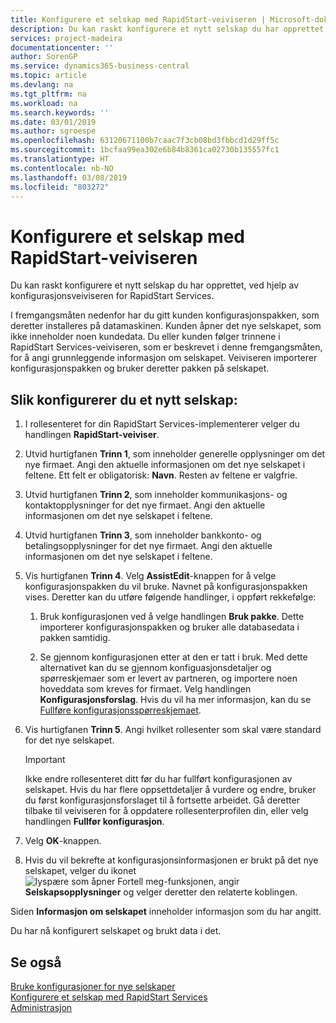 ```yaml
---
title: Konfigurere et selskap med RapidStart-veiviseren | Microsoft-dokumentasjon
description: Du kan raskt konfigurere et nytt selskap du har opprettet, ved hjelp av konfigurasjonsveiviseren for RapidStart Services.
services: project-madeira
documentationcenter: ''
author: SorenGP
ms.service: dynamics365-business-central
ms.topic: article
ms.devlang: na
ms.tgt_pltfrm: na
ms.workload: na
ms.search.keywords: ''
ms.date: 03/01/2019
ms.author: sgroespe
ms.openlocfilehash: 63120671100b7caac7f3cb08bd3fbbcd1d29ff5c
ms.sourcegitcommit: 1bcfaa99ea302e6b84b8361ca02730b135557fc1
ms.translationtype: HT
ms.contentlocale: nb-NO
ms.lasthandoff: 03/08/2019
ms.locfileid: "803272"
---
```

# <a name="configure-a-company-with-the-rapidstart-wizard"></a>Konfigurere et selskap med RapidStart-veiviseren
Du kan raskt konfigurere et nytt selskap du har opprettet, ved hjelp av konfigurasjonsveiviseren for RapidStart Services.

I fremgangsmåten nedenfor har du gitt kunden konfigurasjonspakken, som deretter installeres på datamaskinen. Kunden åpner det nye selskapet, som ikke inneholder noen kundedata. Du eller kunden følger trinnene i RapidStart Services-veiviseren, som er beskrevet i denne fremgangsmåten, for å angi grunnleggende informasjon om selskapet. Veiviseren importerer konfigurasjonspakken og bruker deretter pakken på selskapet.  

## <a name="to-configure-a-new-company"></a>Slik konfigurerer du et nytt selskap:  
1. I rollesenteret for din RapidStart Services-implementerer velger du handlingen **RapidStart-veiviser**.  
2. Utvid hurtigfanen **Trinn 1**, som inneholder generelle opplysninger om det nye firmaet. Angi den aktuelle informasjonen om det nye selskapet i feltene. Ett felt er obligatorisk: **Navn**. Resten av feltene er valgfrie.  
3. Utvid hurtigfanen **Trinn 2**, som inneholder kommunikasjons- og kontaktopplysninger for det nye firmaet. Angi den aktuelle informasjonen om det nye selskapet i feltene.
4. Utvid hurtigfanen **Trinn 3**, som inneholder bankkonto- og betalingsopplysninger for det nye firmaet. Angi den aktuelle informasjonen om det nye selskapet i feltene.  
5. Vis hurtigfanen **Trinn 4**. Velg **AssistEdit**-knappen for å velge konfigurasjonspakken du vil bruke. Navnet på konfigurasjonspakken vises. Deretter kan du utføre følgende handlinger, i oppført rekkefølge:  

    1. Bruk konfigurasjonen ved å velge handlingen **Bruk pakke**. Dette importerer konfigurasjonspakken og bruker alle databasedata i pakken samtidig.  

    2. Se gjennom konfigurasjonen etter at den er tatt i bruk. Med dette alternativet kan du se gjennom konfiguasjonsdetaljer og spørreskjemaer som er levert av partneren, og importere noen hoveddata som kreves for firmaet. Velg handlingen **Konfigurasjonsforslag**. Hvis du vil ha mer informasjon, kan du se [Fullføre konfigurasjonsspørreskjemaet](admin-gather-customer-setup-values.md#to-complete-the-configuration-questionnaire).  

6. Vis hurtigfanen **Trinn 5**. Angi hvilket rollesenter som skal være standard for det nye selskapet.  

    > [!IMPORTANT]  
    >  Ikke endre rollesenteret ditt før du har fullført konfigurasjonen av selskapet. Hvis du har flere oppsettdetaljer å vurdere og endre, bruker du først konfigurasjonsforslaget til å fortsette arbeidet. Gå deretter tilbake til veiviseren for å oppdatere rollesenterprofilen din, eller velg handlingen **Fullfør konfigurasjon**.

7. Velg **OK**-knappen.  
8. Hvis du vil bekrefte at konfigurasjonsinformasjonen er brukt på det nye selskapet, velger du ikonet ![lyspære som åpner Fortell meg-funksjonen](media/ui-search/search_small.png "Fortell hva du vil gjøre"), angir **Selskapsopplysninger** og velger deretter den relaterte koblingen.

Siden **Informasjon om selskapet** inneholder informasjon som du har angitt.   

Du har nå konfigurert selskapet og brukt data i det.  

## <a name="see-also"></a>Se også  
[Bruke konfigurasjoner for nye selskaper](admin-apply-configuration-to-new-companies.md)  
[Konfigurere et selskap med RapidStart Services](admin-set-up-a-company-with-rapidstart.md)  
[Administrasjon](admin-setup-and-administration.md)
